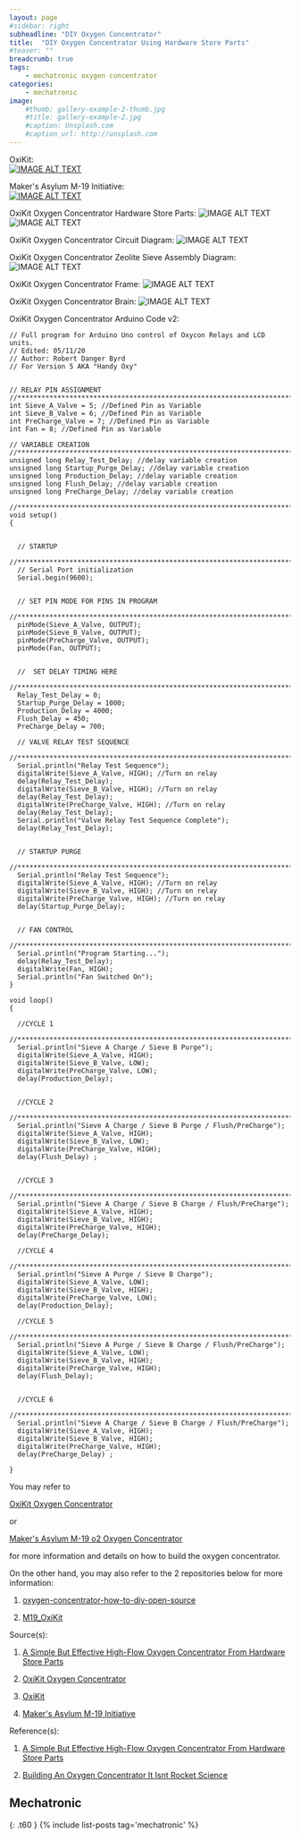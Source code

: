 ```yaml
---
layout: page
#sidebar: right
subheadline: "DIY Oxygen Concentrator"
title:  "DIY Oxygen Concentrator Using Hardware Store Parts"
#teaser: ""
breadcrumb: true
tags:
    - mechatronic oxygen concentrator
categories:
    - mechatronic
image:
    #thumb: gallery-example-2-thumb.jpg
    #title: gallery-example-2.jpg
    #caption: Unsplash.com
    #caption_url: http://unsplash.com
---
```


OxiKit:                        
[![IMAGE ALT TEXT](https://img.youtube.com/vi/8fDJ30SG4NA/0.jpg)](https://www.youtube.com/watch?v=8fDJ30SG4NA)


Maker's Asylum M-19 Initiative:                           
[![IMAGE ALT TEXT](https://img.youtube.com/vi/tobUvesSOzw/0.jpg)](https://www.youtube.com/watch?v=tobUvesSOzw)

OxiKit Oxygen Concentrator Hardware Store Parts:
![IMAGE ALT TEXT](https://github.com/dragon28/dragon28.github.io/raw/gh-pages/images/Bundle_for_Oxikit_BOM.png?raw=true)
![IMAGE ALT TEXT](https://github.com/dragon28/dragon28.github.io/raw/gh-pages/images/OxiKit_Oxygen_Concentrator_Completed_Parts.png?raw=true)

OxiKit Oxygen Concentrator Circuit Diagram:
![IMAGE ALT TEXT](https://github.com/dragon28/dragon28.github.io/raw/gh-pages/images/OxiKit_DIY_Oxygen_Concentrator_Schematics.png?raw=true)

OxiKit Oxygen Concentrator Zeolite Sieve Assembly Diagram:
![IMAGE ALT TEXT](https://github.com/dragon28/dragon28.github.io/raw/gh-pages/images/OxiKit_Oxygen_Concentrator_Zeolite_Sieve_Assembly_Diagram.png?raw=true)

OxiKit Oxygen Concentrator Frame:
![IMAGE ALT TEXT](https://github.com/dragon28/dragon28.github.io/raw/gh-pages/images/OxiKit_Oxygen_Concentrator_Frame.png?raw=true)

OxiKit Oxygen Concentrator Brain:
![IMAGE ALT TEXT](https://github.com/dragon28/dragon28.github.io/raw/gh-pages/images/OxiKit_Oxygen_Concentrator_Brain.png?raw=true)


OxiKit Oxygen Concentrator Arduino Code v2:
```
// Full program for Arduino Uno control of Oxycon Relays and LCD units.
// Edited: 05/11/20
// Author: Robert Danger Byrd
// For Version 5 AKA "Handy Oxy"


// RELAY PIN ASSIGNMENT
//**************************************************************************
int Sieve_A_Valve = 5; //Defined Pin as Variable
int Sieve_B_Valve = 6; //Defined Pin as Variable
int PreCharge_Valve = 7; //Defined Pin as Variable
int Fan = 8; //Defined Pin as Variable

// VARIABLE CREATION
//**************************************************************************
unsigned long Relay_Test_Delay; //delay variable creation
unsigned long Startup_Purge_Delay; //delay variable creation
unsigned long Production_Delay; //delay variable creation
unsigned long Flush_Delay; //delay variable creation
unsigned long PreCharge_Delay; //delay variable creation

//**************************************************************************
void setup()
{


  // STARTUP
  //**************************************************************************
  // Serial Port initialization
  Serial.begin(9600);


  // SET PIN MODE FOR PINS IN PROGRAM
  //**************************************************************************
  pinMode(Sieve_A_Valve, OUTPUT);
  pinMode(Sieve_B_Valve, OUTPUT);
  pinMode(PreCharge_Valve, OUTPUT);
  pinMode(Fan, OUTPUT);


  //  SET DELAY TIMING HERE
  //**************************************************************************
  Relay_Test_Delay = 0;
  Startup_Purge_Delay = 1000;
  Production_Delay = 4000;
  Flush_Delay = 450;
  PreCharge_Delay = 700;

  // VALVE RELAY TEST SEQUENCE
  //**************************************************************************
  Serial.println("Relay Test Sequence");
  digitalWrite(Sieve_A_Valve, HIGH); //Turn on relay
  delay(Relay_Test_Delay);
  digitalWrite(Sieve_B_Valve, HIGH); //Turn on relay
  delay(Relay_Test_Delay);
  digitalWrite(PreCharge_Valve, HIGH); //Turn on relay
  delay(Relay_Test_Delay);
  Serial.println("Valve Relay Test Sequence Complete");
  delay(Relay_Test_Delay);


  // STARTUP PURGE
  //**************************************************************************
  Serial.println("Relay Test Sequence");
  digitalWrite(Sieve_A_Valve, HIGH); //Turn on relay
  digitalWrite(Sieve_B_Valve, HIGH); //Turn on relay
  digitalWrite(PreCharge_Valve, HIGH); //Turn on relay
  delay(Startup_Purge_Delay);


  // FAN CONTROL
  //**************************************************************************
  Serial.println("Program Starting...");
  delay(Relay_Test_Delay);
  digitalWrite(Fan, HIGH);
  Serial.println("Fan Switched On");
}

void loop()
{

  //CYCLE 1
  //**************************************************************************
  Serial.println("Sieve A Charge / Sieve B Purge");
  digitalWrite(Sieve_A_Valve, HIGH);
  digitalWrite(Sieve_B_Valve, LOW);
  digitalWrite(PreCharge_Valve, LOW);
  delay(Production_Delay);


  //CYCLE 2
  //**************************************************************************
  Serial.println("Sieve A Charge / Sieve B Purge / Flush/PreCharge");
  digitalWrite(Sieve_A_Valve, HIGH);
  digitalWrite(Sieve_B_Valve, LOW);
  digitalWrite(PreCharge_Valve, HIGH);
  delay(Flush_Delay) ;


  //CYCLE 3
  //**************************************************************************
  Serial.println("Sieve A Charge / Sieve B Charge / Flush/PreCharge");
  digitalWrite(Sieve_A_Valve, HIGH);
  digitalWrite(Sieve_B_Valve, HIGH);
  digitalWrite(PreCharge_Valve, HIGH);
  delay(PreCharge_Delay);

  //CYCLE 4
  //**************************************************************************
  Serial.println("Sieve A Purge / Sieve B Charge");
  digitalWrite(Sieve_A_Valve, LOW);
  digitalWrite(Sieve_B_Valve, HIGH);
  digitalWrite(PreCharge_Valve, LOW);
  delay(Production_Delay);

  //CYCLE 5
  //**************************************************************************
  Serial.println("Sieve A Purge / Sieve B Charge / Flush/PreCharge");
  digitalWrite(Sieve_A_Valve, LOW);
  digitalWrite(Sieve_B_Valve, HIGH);
  digitalWrite(PreCharge_Valve, HIGH);
  delay(Flush_Delay);


  //CYCLE 6
  //**************************************************************************
  Serial.println("Sieve A Charge / Sieve B Charge / Flush/PreCharge");
  digitalWrite(Sieve_A_Valve, HIGH);
  digitalWrite(Sieve_B_Valve, HIGH);
  digitalWrite(PreCharge_Valve, HIGH);
  delay(PreCharge_Delay) ;

}
```


You may refer to 

[OxiKit Oxygen Concentrator](https://hackaday.io/project/178334-oxikit-oxygen-concentrator)

or

[Maker's Asylum M-19 o2 Oxygen Concentrator](https://www.makersasylum.com/m19o2/)

for more information and details on how to build the oxygen concentrator.

On the other hand, you may also refer to the 2 repositories below for more information:

1. [oxygen-concentrator-how-to-diy-open-source](https://github.com/dragon28/oxygen-concentrator-how-to-diy-open-source)

2. [M19_OxiKit](https://github.com/dragon28/M19_OxiKit)

Source(s):

1. [A Simple But Effective High-Flow Oxygen Concentrator From Hardware Store Parts](https://hackaday.com/2021/03/24/a-simple-but-effective-high-flow-oxygen-concentrator-from-hardware-store-parts/)

2. [OxiKit Oxygen Concentrator](https://hackaday.io/project/178334-oxikit-oxygen-concentrator)

3. [OxiKit](https://oxikit.com/)

4. [Maker's Asylum M-19 Initiative](https://www.makersasylum.com/m19-initiative/)

Reference(s):

1. [A Simple But Effective High-Flow Oxygen Concentrator From Hardware Store Parts](https://hackaday.com/2021/03/24/a-simple-but-effective-high-flow-oxygen-concentrator-from-hardware-store-parts/)

2. [Building An Oxygen Concentrator It Isnt Rocket Science](https://hackaday.com/2021/05/10/building-an-oxygen-concentrator-it-isnt-rocket-science/)


## Mechatronic
{: .t60 }
{% include list-posts tag='mechatronic' %}

